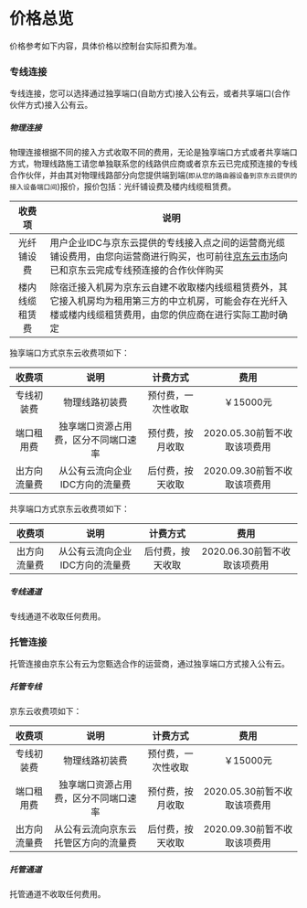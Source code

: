 # 价格总览

价格参考如下内容，具体价格以控制台实际扣费为准。

### 专线连接

专线连接，您可以选择通过独享端口(自助方式)接入公有云，或者共享端口(合作伙伴方式)接入公有云。

##### 物理连接

物理连接根据不同的接入方式收取不同的费用，无论是独享端口方式或者共享端口方式，物理线路施工请您单独联系您的线路供应商或者京东云已完成预连接的专线合作伙伴，并由其对物理线路部分向您提供端到端(``即从您的路由器设备到京东云提供的接入设备端口间``)报价，报价包括：光纤铺设费及楼内线缆租赁费。

| 收费项 | 说明 |
|:---:| --- |
| 光纤铺设费 | 用户企业IDC与京东云提供的专线接入点之间的运营商光缆铺设费用，由您向运营商进行购买，也可前往[京东云市场](https://market.jdcloud.com/)向已和京东云完成专线预连接的合作伙伴购买 |
| 楼内线缆租赁费 | 除宿迁接入机房为京东云自建不收取楼内线缆租赁费外，其它接入机房均为租用第三方的中立机房，可能会存在光纤入楼或楼内线缆租赁费用，由您的供应商在进行实际工勘时确定 |

独享端口方式京东云收费项如下：

| 收费项 | 说明 | 计费方式 | 费用 |
|:---:|:---:|:---:|:---:|
| 专线初装费 | 物理线路初装费 | 预付费，一次性收取 | ￥15000元 |
| 端口租用费 | 独享端口资源占用费，区分不同端口速率 | 预付费，按月收取 | 2020.05.30前暂不收取该项费用 |
| 出方向流量费 | 从公有云流向企业IDC方向的流量费 | 后付费，按天收取 | 2020.09.30前暂不收取该项费用 |

共享端口方式京东云收费项如下：

| 收费项 | 说明 | 计费方式 | 费用 |
|:---:|:---:|:---:|:---:|
| 出方向流量费 | 从公有云流向企业IDC方向的流量费 | 后付费，按天收取 | 2020.06.30前暂不收取该项费用 |

##### 专线通道
专线通道不收取任何费用。

### 托管连接
托管连接由京东公有云为您甄选合作的运营商，通过独享端口方式接入公有云。

##### 托管专线
京东云收费项如下：

| 收费项 | 说明 | 计费方式 | 费用 |
|:---:|:---:|:---:|:---:|
| 专线初装费 | 物理线路初装费 | 预付费，一次性收取 | ￥15000元 |
| 端口租用费 | 独享端口资源占用费，区分不同端口速率 | 预付费，按月收取 | 2020.05.30前暂不收取该项费用 |
| 出方向流量费 | 从公有云流向京东云托管区方向的流量费 | 后付费，按天收取 | 2020.09.30前暂不收取该项费用 |

##### 托管通道
托管通道不收取任何费用。
